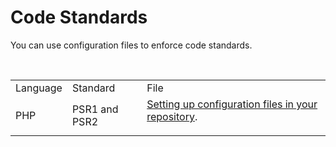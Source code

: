 # Code Standards

You can use configuration files to enforce code standards.

 

<table>
<tbody>
<tr class="odd">
<td>Language</td>
<td>Standard</td>
<td>File</td>
</tr>
<tr class="even">
<td>PHP</td>
<td>PSR1 and PSR2</td>
<td><a href="/images/td>
</tr>
</tbody>
</table>

 

Learn more about [Setting up configuration files in your
repository](/hc/en-us/articles/207994335-Code-Patterns).
